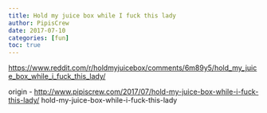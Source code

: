 ```yaml
---
title: Hold my juice box while I fuck this lady
author: PipisCrew
date: 2017-07-10
categories: [fun]
toc: true
---
```


https://www.reddit.com/r/holdmyjuicebox/comments/6m89y5/hold_my_juice_box_while_i_fuck_this_lady/

origin - http://www.pipiscrew.com/2017/07/hold-my-juice-box-while-i-fuck-this-lady/ hold-my-juice-box-while-i-fuck-this-lady